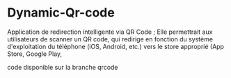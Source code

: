 # Dynamic-Qr-code
Application de redirection intelligente via QR Code ; Elle permettrait aux utilisateurs de scanner un QR code, qui redirige en fonction du système d'exploitation du téléphone (iOS, Android, etc.) vers le store approprié (App Store, Google Play,

code disponible sur la branche qrcode

